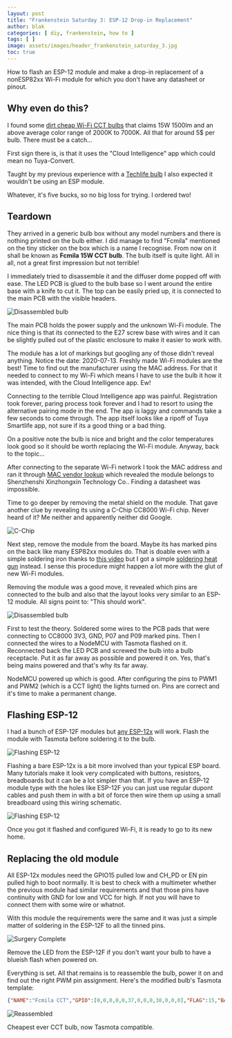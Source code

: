 ```yaml
---
layout: post
title: "Frankenstein Saturday 3: ESP-12 Drop-in Replacement"
author: blak
categories: [ diy, frankenstein, how to ]
tags: [ ]
image: assets/images/header_frankenstein_saturday_3.jpg
toc: true
---
```


How to flash an ESP-12 module and make a drop-in replacement of a nonESP82xx Wi-Fi module for which you don't have any datasheet or pinout.

## Why even do this?
I found some [dirt cheap Wi-Fi CCT bulbs](https://s.click.aliexpress.com/e/_d8vNcBW) that claims 15W 1500lm and an above average color range of 2000K to 7000K. All that for around 5$ per bulb. There must be a catch...

First sign there is, is that it uses the "Cloud Intelligence" app which could mean no Tuya-Convert.

Taught by my previous experience with a [Techlife bulb](https://templates.blakadder.com/unsupported/H4-E.html) I also expected it wouldn't be using an ESP module.

Whatever, it's five bucks, so no big loss for trying. I ordered two!

## Teardown
They arrived in a generic bulb box without any model numbers and there is nothing printed on the bulb either. I did manage to find "Fcmila" mentioned on the tiny sticker on the box which is a name I recognise. From now on it shall be known as **Fcmila 15W CCT bulb**. The bulb itself is quite light. All in all, not a great first impression but not terrible!

I immediately tried to disassemble it and the diffuser dome popped off with ease. The LED PCB is glued to the bulb base so I went around the entire base with a knife to cut it. The top can be easily pried up, it is connected to the main PCB with the visible headers. 

![Disassembled bulb](/assets/images/fcmila/old_module.jpg)

The main PCB holds the power supply and the unknown Wi-Fi module. The nice thing is that its connected to the E27 screw base with wires and it can be slightly pulled out of the plastic enclosure to make it easier to work with.

The module has a lot of markings but googling any of those didn't reveal anything. Notice the date: 2020-07-13. Freshly made Wi-Fi modules are the best! Time to find out the manufacturer using the MAC address. For that it needed to connect to my Wi-Fi which means I have to use the bulb it how it was intended, with the Cloud Intelligence app. Ew!

Connecting to the terrible Cloud Intelligence app was painful. Registration took forever, paring process took forever and I had to resort to using the alternative pairing mode in the end. The app is laggy and commands take a few seconds to come through. The app itself looks like a ripoff of Tuya Smartlife app, not sure if its a good thing or a bad thing.

On a positive note the bulb is nice and bright and the color temperatures look good so it should be worth replacing the Wi-Fi module. Anyway, back to the topic...

After connecting to the separate Wi-Fi network I took the MAC address and ran it through [MAC vendor lookup](https://macvendors.com/) which revealed the module belongs to Shenzhenshi Xinzhongxin Technology Co.. Finding a datasheet was impossible.

Time to go deeper by removing the metal shield on the module. That gave another clue by revealing its using a C-Chip CC8000 Wi-Fi chip. Never heard of it? Me neither and apparently neither did Google.

![C-Chip](/assets/images/fcmila/cchip.jpg)

Next step, remove the module from the board. Maybe its has marked pins on the back like many ESP82xx modules do.  That is doable even with a simple soldering iron thanks to [this video](https://youtu.be/CVsmwFAkf7I?t=254) but I got a simple [soldering heat gun](https://s.click.aliexpress.com/e/_dT8mnP6) instead. I sense this procedure might happen a lot more with the glut of new Wi-Fi modules.

Removing the module was a good move, it revealed which pins are connected to the bulb and also that the layout looks very similar to an ESP-12 module. All signs point to: "This should work".

![Disassembled bulb](/assets/images/fcmila/c-8138.jpg)

First to test the theory. Soldered some wires to the PCB pads that were connecting to CC8000 3V3, GND, P07 and P09 marked pins. Then I connected the wires to a NodeMCU with Tasmota flashed on it. Reconnected back the LED PCB and screwed the bulb into a bulb receptacle. Put it as far away as possible and powered it on. Yes, that's being mains powered and that's why its far away.

NodeMCU powered up which is good. After configuring the pins to PWM1 and PWM2 (which is a CCT light) the lights turned on. Pins are correct and it's time to make a permanent change.

## Flashing ESP-12
I had a bunch of ESP-12F modules but [any ESP-12x](https://s.click.aliexpress.com/e/_dYbtF5A) will work. Flash the module with Tasmota before soldering it to the bulb.

![Flashing ESP-12](/assets/images/fcmila/esp12f.jpg)

Flashing a bare ESP-12x is a bit more involved than your typical ESP board. Many tutorials make it look very complicated with buttons, resistors, breadboards but it can be a lot simpler than that. If you have an ESP-12 module type with the holes like ESP-12F you can just use regular dupont cables and push them in with a bit of force then wire them up using a small breadboard using this wiring schematic.

![Flashing ESP-12](/assets/images/fcmila/flashing_esp12.jpg)

Once you got it flashed and configured Wi-Fi, it is ready to go to its new home.

## Replacing the old module
All ESP-12x modules need the GPIO15 pulled low and CH_PD or EN pin pulled high to boot normally. It is best to check with a multimeter whether the previous module had similar requirements and that those pins have continuity with GND for low and VCC for high. If not you will have to connect them with some wire or whatnot.

With this module the requirements were the same and it was just a simple matter of soldering in the ESP-12F to all the tinned pins.

![Surgery Complete](/assets/images/fcmila/surgery_complete.jpg)

Remove the LED from the ESP-12F if you don't want your bulb to have a blueish flash when powered on.

Everything is set. All that remains is to reassemble the bulb, power it on and find out the right PWM pin assignment. Here's the modified bulb's Tasmota template:

```json
{"NAME":"Fcmila CCT","GPIO":[0,0,0,0,0,37,0,0,0,38,0,0,0],"FLAG":15,"BASE":18}
```

![Reassembled](/assets/images/fcmila/reassembled.jpg)

Cheapest ever CCT bulb, now Tasmota compatible.
